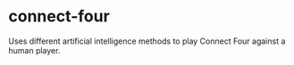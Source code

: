 # connect-four
Uses different artificial intelligence methods to play Connect Four against a human player.
